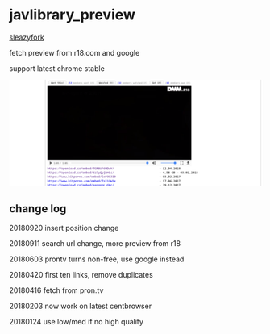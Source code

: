 # javlibrary_preview

[sleazyfork](https://sleazyfork.org/en/scripts/37122-javlibrary-preview)

fetch preview from r18.com and google

support latest chrome stable

![](https://raw.githubusercontent.com/tkkcc/jav_r18/master/include/DeepinScreenshot_select-area_20180416185657.png)

<!-- ## hint

### openload is fast with correct proxy setting

### download from openload 
  
  - use [script](https://greasyfork.org/en/scripts/40855-openload-video-info)

  - manually
    1. `F12` to open devtool
    2. switch to `Network`, click `Media`
    3. click on video timeline
    4. see the request    
![](https://raw.githubusercontent.com/tkkcc/jav_r18/master/include/DeepinScreenshot_select-area_20180416195235.png)
    5. click on request to see request url
![](https://raw.githubusercontent.com/tkkcc/jav_r18/master/include/DeepinScreenshot_select-area_20180416195357.png)
    6. copy and paste in download tool
    ![](https://raw.githubusercontent.com/tkkcc/jav_r18/master/include/DeepinScreenshot_select-area_20180416195836.png) -->

## change log

20180920 insert position change

20180911 search url change, more preview from r18

20180603 prontv turns non-free, use google instead

20180420 first ten links, remove duplicates

20180416 fetch from pron.tv

20180203 now work on latest centbrowser

20180124 use low/med if no high quality
